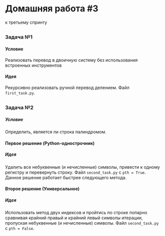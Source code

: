 # Домашняя работа #3
к третьему спринту
##
##
### Задача №1
#### Условие
Реализовать перевод в двоичную систему без использования встроенных инструментов
#### Идея
Рекурсивно реализовать ручной перевод делением. Файл `first_task.py`.
##
##
### Задача №2
##### Условие
Определить, является ли строка палиндромом.
#### Первое решение (Python-однострочник)
##### Идея
Удалить все небуквенные (и нечисленные) символы, привести к одному регистру и перевернуть строку. Файл `second_task.py` с `pth = True`. Данное решение работает быстрее следующего метода.
#### Второе решение (Универсальное)
##### Идея
Использовать метод двух индексов и пройтись по строке попарно сравнивая крайний правый и крайний левый символы итерации, пропуская небуквенные (и нечисленные) символы. Файл `second_task.py` с `pth = False`. 
